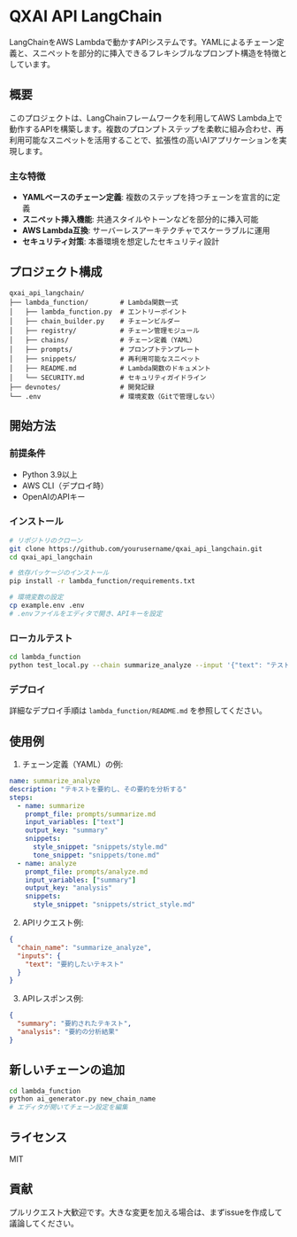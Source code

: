 # QXAI API LangChain

LangChainをAWS Lambdaで動かすAPIシステムです。YAMLによるチェーン定義と、スニペットを部分的に挿入できるフレキシブルなプロンプト構造を特徴としています。

## 概要

このプロジェクトは、LangChainフレームワークを利用してAWS Lambda上で動作するAPIを構築します。複数のプロンプトステップを柔軟に組み合わせ、再利用可能なスニペットを活用することで、拡張性の高いAIアプリケーションを実現します。

### 主な特徴

- **YAMLベースのチェーン定義**: 複数のステップを持つチェーンを宣言的に定義
- **スニペット挿入機能**: 共通スタイルやトーンなどを部分的に挿入可能
- **AWS Lambda互換**: サーバーレスアーキテクチャでスケーラブルに運用
- **セキュリティ対策**: 本番環境を想定したセキュリティ設計

## プロジェクト構成

```
qxai_api_langchain/
├── lambda_function/        # Lambda関数一式
│   ├── lambda_function.py  # エントリーポイント
│   ├── chain_builder.py    # チェーンビルダー
│   ├── registry/           # チェーン管理モジュール
│   ├── chains/             # チェーン定義（YAML）
│   ├── prompts/            # プロンプトテンプレート
│   ├── snippets/           # 再利用可能なスニペット
│   ├── README.md           # Lambda関数のドキュメント
│   └── SECURITY.md         # セキュリティガイドライン
├── devnotes/               # 開発記録
└── .env                    # 環境変数（Gitで管理しない）
```

## 開始方法

### 前提条件

- Python 3.9以上
- AWS CLI（デプロイ時）
- OpenAIのAPIキー

### インストール

```bash
# リポジトリのクローン
git clone https://github.com/yourusername/qxai_api_langchain.git
cd qxai_api_langchain

# 依存パッケージのインストール
pip install -r lambda_function/requirements.txt

# 環境変数の設定
cp example.env .env
# .envファイルをエディタで開き、APIキーを設定
```

### ローカルテスト

```bash
cd lambda_function
python test_local.py --chain summarize_analyze --input '{"text": "テストしたいテキスト"}'
```

### デプロイ

詳細なデプロイ手順は `lambda_function/README.md` を参照してください。

## 使用例

1. チェーン定義（YAML）の例:

```yaml
name: summarize_analyze
description: "テキストを要約し、その要約を分析する"
steps:
  - name: summarize
    prompt_file: prompts/summarize.md
    input_variables: ["text"]
    output_key: "summary"
    snippets:
      style_snippet: "snippets/style.md"
      tone_snippet: "snippets/tone.md"
  - name: analyze
    prompt_file: prompts/analyze.md
    input_variables: ["summary"]
    output_key: "analysis"
    snippets:
      style_snippet: "snippets/strict_style.md"
```

2. APIリクエスト例:

```json
{
  "chain_name": "summarize_analyze",
  "inputs": {
    "text": "要約したいテキスト"
  }
}
```

3. APIレスポンス例:

```json
{
  "summary": "要約されたテキスト",
  "analysis": "要約の分析結果"
}
```

## 新しいチェーンの追加

```bash
cd lambda_function
python ai_generator.py new_chain_name
# エディタが開いてチェーン設定を編集
```

## ライセンス

MIT

## 貢献

プルリクエスト大歓迎です。大きな変更を加える場合は、まずissueを作成して議論してください。 
